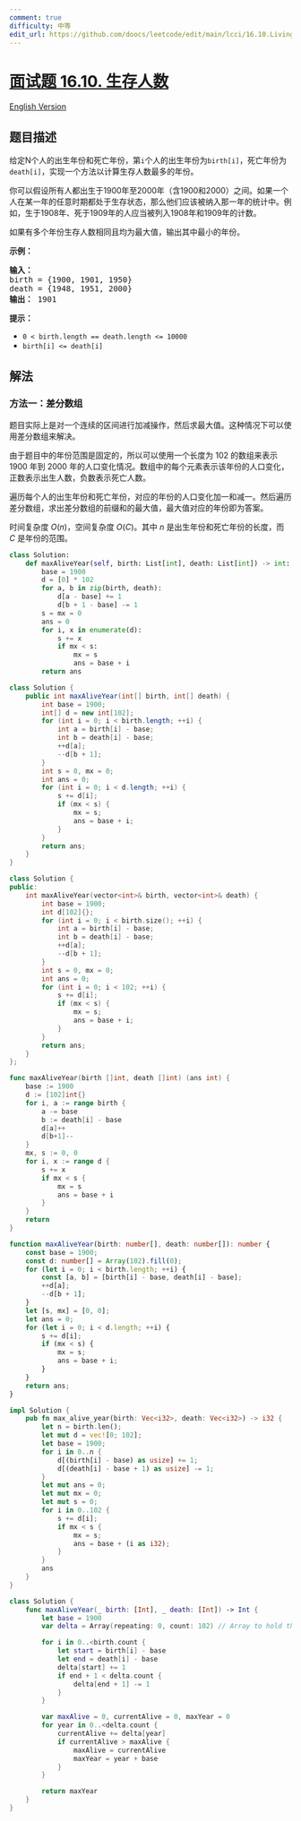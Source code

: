 ```yaml
---
comment: true
difficulty: 中等
edit_url: https://github.com/doocs/leetcode/edit/main/lcci/16.10.Living%20People/README.md
---
```


# [面试题 16.10. 生存人数](https://leetcode.cn/problems/living-people-lcci)

[English Version](/lcci/16.10.Living%20People/README_EN.md)

## 题目描述

<!-- 这里写题目描述 -->

<p>给定N个人的出生年份和死亡年份，第<code>i</code>个人的出生年份为<code>birth[i]</code>，死亡年份为<code>death[i]</code>，实现一个方法以计算生存人数最多的年份。</p>
<p>你可以假设所有人都出生于1900年至2000年（含1900和2000）之间。如果一个人在某一年的任意时期都处于生存状态，那么他们应该被纳入那一年的统计中。例如，生于1908年、死于1909年的人应当被列入1908年和1909年的计数。</p>
<p>如果有多个年份生存人数相同且均为最大值，输出其中最小的年份。</p>
<p><strong>示例：</strong></p>
<pre><strong>输入：</strong>
birth = {1900, 1901, 1950}
death = {1948, 1951, 2000}
<strong>输出：</strong> 1901
</pre>
<p><strong>提示：</strong></p>
<ul>
<li><code>0 < birth.length == death.length <= 10000</code></li>
<li><code>birth[i] <= death[i]</code></li>
</ul>

## 解法

### 方法一：差分数组

题目实际上是对一个连续的区间进行加减操作，然后求最大值。这种情况下可以使用差分数组来解决。

由于题目中的年份范围是固定的，所以可以使用一个长度为 $102$ 的数组来表示 $1900$ 年到 $2000$ 年的人口变化情况。数组中的每个元素表示该年份的人口变化，正数表示出生人数，负数表示死亡人数。

遍历每个人的出生年份和死亡年份，对应的年份的人口变化加一和减一。然后遍历差分数组，求出差分数组的前缀和的最大值，最大值对应的年份即为答案。

时间复杂度 $O(n)$，空间复杂度 $O(C)$。其中 $n$ 是出生年份和死亡年份的长度，而 $C$ 是年份的范围。

<!-- tabs:start -->

```python
class Solution:
    def maxAliveYear(self, birth: List[int], death: List[int]) -> int:
        base = 1900
        d = [0] * 102
        for a, b in zip(birth, death):
            d[a - base] += 1
            d[b + 1 - base] -= 1
        s = mx = 0
        ans = 0
        for i, x in enumerate(d):
            s += x
            if mx < s:
                mx = s
                ans = base + i
        return ans
```

```java
class Solution {
    public int maxAliveYear(int[] birth, int[] death) {
        int base = 1900;
        int[] d = new int[102];
        for (int i = 0; i < birth.length; ++i) {
            int a = birth[i] - base;
            int b = death[i] - base;
            ++d[a];
            --d[b + 1];
        }
        int s = 0, mx = 0;
        int ans = 0;
        for (int i = 0; i < d.length; ++i) {
            s += d[i];
            if (mx < s) {
                mx = s;
                ans = base + i;
            }
        }
        return ans;
    }
}
```

```cpp
class Solution {
public:
    int maxAliveYear(vector<int>& birth, vector<int>& death) {
        int base = 1900;
        int d[102]{};
        for (int i = 0; i < birth.size(); ++i) {
            int a = birth[i] - base;
            int b = death[i] - base;
            ++d[a];
            --d[b + 1];
        }
        int s = 0, mx = 0;
        int ans = 0;
        for (int i = 0; i < 102; ++i) {
            s += d[i];
            if (mx < s) {
                mx = s;
                ans = base + i;
            }
        }
        return ans;
    }
};
```

```go
func maxAliveYear(birth []int, death []int) (ans int) {
	base := 1900
	d := [102]int{}
	for i, a := range birth {
		a -= base
		b := death[i] - base
		d[a]++
		d[b+1]--
	}
	mx, s := 0, 0
	for i, x := range d {
		s += x
		if mx < s {
			mx = s
			ans = base + i
		}
	}
	return
}
```

```ts
function maxAliveYear(birth: number[], death: number[]): number {
    const base = 1900;
    const d: number[] = Array(102).fill(0);
    for (let i = 0; i < birth.length; ++i) {
        const [a, b] = [birth[i] - base, death[i] - base];
        ++d[a];
        --d[b + 1];
    }
    let [s, mx] = [0, 0];
    let ans = 0;
    for (let i = 0; i < d.length; ++i) {
        s += d[i];
        if (mx < s) {
            mx = s;
            ans = base + i;
        }
    }
    return ans;
}
```

```rust
impl Solution {
    pub fn max_alive_year(birth: Vec<i32>, death: Vec<i32>) -> i32 {
        let n = birth.len();
        let mut d = vec![0; 102];
        let base = 1900;
        for i in 0..n {
            d[(birth[i] - base) as usize] += 1;
            d[(death[i] - base + 1) as usize] -= 1;
        }
        let mut ans = 0;
        let mut mx = 0;
        let mut s = 0;
        for i in 0..102 {
            s += d[i];
            if mx < s {
                mx = s;
                ans = base + (i as i32);
            }
        }
        ans
    }
}
```

```swift
class Solution {
    func maxAliveYear(_ birth: [Int], _ death: [Int]) -> Int {
        let base = 1900
        var delta = Array(repeating: 0, count: 102) // Array to hold the changes

        for i in 0..<birth.count {
            let start = birth[i] - base
            let end = death[i] - base
            delta[start] += 1
            if end + 1 < delta.count {
                delta[end + 1] -= 1
            }
        }

        var maxAlive = 0, currentAlive = 0, maxYear = 0
        for year in 0..<delta.count {
            currentAlive += delta[year]
            if currentAlive > maxAlive {
                maxAlive = currentAlive
                maxYear = year + base
            }
        }

        return maxYear
    }
}
```

<!-- tabs:end -->

<!-- end -->
